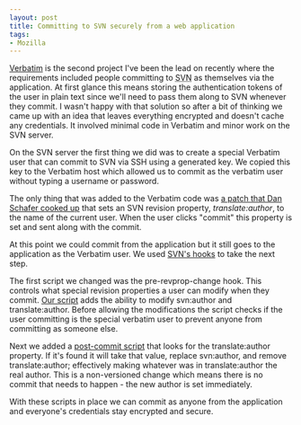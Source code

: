 ```yaml
---
layout: post
title: Committing to SVN securely from a web application
tags:
- Mozilla
---
```

<p><a href="http://wiki.mozilla.org/Verbatim">Verbatim</a> is the second project
I've been the lead on recently where the requirements included people committing
to <abbr title="Subversion">SVN</abbr> as themselves via the application.  At
first glance this means storing the authentication tokens of the user in plain
text since we'll need to pass them along to SVN whenever they commit.  I wasn't
happy with that solution so after a bit of thinking we came up with an idea that
leaves everything encrypted and doesn't cache any credentials.  It involved
minimal code in Verbatim and minor work on the SVN server.</p>

<p>On the SVN server the first thing we did was to create a special Verbatim
user that can commit to SVN via SSH using a generated key.  We copied this key
to the Verbatim host which allowed us to commit as the verbatim user without
typing a username or password.</p>

<p>The only thing that was added to the Verbatim code was <a
href="http://sourceforge.net/mailarchive/forum.php?thread_name=ADA2D058-904B-44F0-8301-21334A7B6E02%40mozilla.com&forum_name=translate-pootle">a
patch that Dan Schafer cooked up</a> that sets an SVN revision property,
<em>translate:author</em>, to the name of the current user.  When the user
clicks "commit" this property is set and sent along with the commit.</p>

<p>At this point we could commit from the application but it still goes to the
application as the Verbatim user.  We used <a
href="http://svnbook.red-bean.com/en/1.4/svn-book.html#svn.ref.reposhooks">SVN's
hooks</a> to take the next step.</p>

<p>The first script we changed was the pre-revprop-change hook.  This controls
what special revision properties a user can modify when they commit.  <a
href="https://bugzilla.mozilla.org/attachment.cgi?id=337775">Our script</a> adds
the ability to modify svn:author and translate:author.  Before allowing the
modifications the script checks if the user committing is the special verbatim
user to prevent anyone from committing as someone else.</p>

<p>Next we added a <a
href="https://bugzilla.mozilla.org/attachment.cgi?id=339184">post-commit
script</a> that looks for the translate:author property.  If it's found it will
take that value, replace svn:author, and remove translate:author; effectively
making whatever was in translate:author the real author.  This is a
non-versioned change which means there is no commit that needs to happen - the
new author is set immediately.</p>

<p>With these scripts in place we can commit as anyone from the application and
everyone's credentials stay encrypted and secure.</p>
